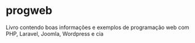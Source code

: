 # progweb
Livro contendo boas informações e exemplos de programação web com PHP, Laravel, Joomla, Wordpress e cia
